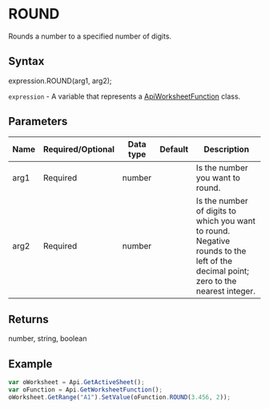 # ROUND

Rounds a number to a specified number of digits.

## Syntax

expression.ROUND(arg1, arg2);

`expression` - A variable that represents a [ApiWorksheetFunction](../ApiWorksheetFunction.md) class.

## Parameters

| **Name** | **Required/Optional** | **Data type** | **Default** | **Description** |
| ------------- | ------------- | ------------- | ------------- | ------------- |
| arg1 | Required | number |  | Is the number you want to round. |
| arg2 | Required | number |  | Is the number of digits to which you want to round. Negative rounds to the left of the decimal point; zero to the nearest integer. |

## Returns

number, string, boolean

## Example



```javascript
var oWorksheet = Api.GetActiveSheet();
var oFunction = Api.GetWorksheetFunction();
oWorksheet.GetRange("A1").SetValue(oFunction.ROUND(3.456, 2));
```
